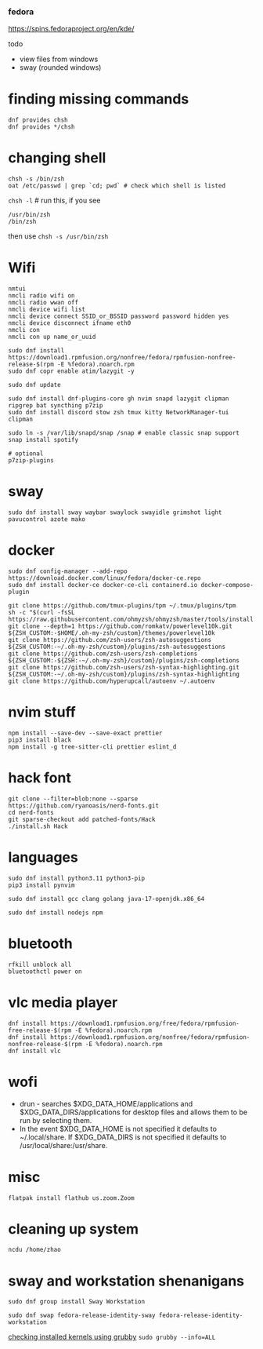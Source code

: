 ### fedora

https://spins.fedoraproject.org/en/kde/

todo

- view files from windows
- sway (rounded windows)

# finding missing commands

```
dnf provides chsh
dnf provides */chsh
```

# changing shell

```
chsh -s /bin/zsh
oat /etc/passwd | grep `cd; pwd` # check which shell is listed
```

`chsh -l` # run this, if you see

```
/usr/bin/zsh
/bin/zsh
```

then use `chsh -s /usr/bin/zsh`

# Wifi

```
nmtui
nmcli radio wifi on
nmcli radio wwan off
nmcli device wifi list
nmcli device connect SSID_or_BSSID password password hidden yes
nmcli device disconnect ifname eth0
nmcli con
nmcli con up name_or_uuid
```

```
sudo dnf install https://download1.rpmfusion.org/nonfree/fedora/rpmfusion-nonfree-release-$(rpm -E %fedora).noarch.rpm
sudo dnf copr enable atim/lazygit -y

sudo dnf update

sudo dnf install dnf-plugins-core gh nvim snapd lazygit clipman ripgrep bat syncthing p7zip
sudo dnf install discord stow zsh tmux kitty NetworkManager-tui clipman

sudo ln -s /var/lib/snapd/snap /snap # enable classic snap support
snap install spotify

# optional
p7zip-plugins
```

# sway

```
sudo dnf install sway waybar swaylock swayidle grimshot light pavucontrol azote mako
```

# docker

```
sudo dnf config-manager --add-repo https://download.docker.com/linux/fedora/docker-ce.repo
sudo dnf install docker-ce docker-ce-cli containerd.io docker-compose-plugin
```

```
git clone https://github.com/tmux-plugins/tpm ~/.tmux/plugins/tpm
sh -c "$(curl -fsSL https://raw.githubusercontent.com/ohmyzsh/ohmyzsh/master/tools/install.sh)"
git clone --depth=1 https://github.com/romkatv/powerlevel10k.git ${ZSH_CUSTOM:-$HOME/.oh-my-zsh/custom}/themes/powerlevel10k
git clone https://github.com/zsh-users/zsh-autosuggestions ${ZSH_CUSTOM:-~/.oh-my-zsh/custom}/plugins/zsh-autosuggestions
git clone https://github.com/zsh-users/zsh-completions ${ZSH_CUSTOM:-${ZSH:-~/.oh-my-zsh}/custom}/plugins/zsh-completions
git clone https://github.com/zsh-users/zsh-syntax-highlighting.git ${ZSH_CUSTOM:-~/.oh-my-zsh/custom}/plugins/zsh-syntax-highlighting
git clone https://github.com/hyperupcall/autoenv ~/.autoenv
```

# nvim stuff

```
npm install --save-dev --save-exact prettier
pip3 install black
npm install -g tree-sitter-cli prettier eslint_d
```

# hack font

```
git clone --filter=blob:none --sparse https://github.com/ryanoasis/nerd-fonts.git
cd nerd-fonts
git sparse-checkout add patched-fonts/Hack
./install.sh Hack
```

# languages

```
sudo dnf install python3.11 python3-pip
pip3 install pynvim

sudo dnf install gcc clang golang java-17-openjdk.x86_64

sudo dnf install nodejs npm
```

# bluetooth

```
rfkill unblock all
bluetoothctl power on
```

# vlc media player

```
dnf install https://download1.rpmfusion.org/free/fedora/rpmfusion-free-release-$(rpm -E %fedora).noarch.rpm
dnf install https://download1.rpmfusion.org/nonfree/fedora/rpmfusion-nonfree-release-$(rpm -E %fedora).noarch.rpm
dnf install vlc
```

# wofi

- drun - searches $XDG_DATA_HOME/applications and $XDG_DATA_DIRS/applications for desktop files and allows them to be run by selecting them.
- In the event $XDG_DATA_HOME is not specified it defaults to ~/.local/share. If $XDG_DATA_DIRS is not specified it defaults to /usr/local/share:/usr/share.

# misc

```
flatpak install flathub us.zoom.Zoom
```

# cleaning up system

`ncdu /home/zhao`

# sway and workstation shenanigans

`sudo dnf group install Sway Workstation`

`sudo dnf swap fedora-release-identity-sway fedora-release-identity-workstation`

[checking installed kernels using grubby](https://www.baeldung.com/linux/grub-menu-management)
`sudo grubby --info=ALL`
